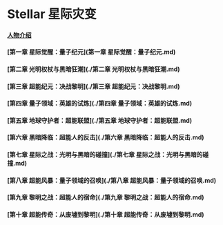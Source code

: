 # Stellar 星际灾变

#### [人物介绍](./人物介绍.md)

#### [第一章 星际觉醒：量子纪元](第一章 星际觉醒：量子纪元.md)

#### [第二章 光明权杖与黑暗狂潮](./第二章 光明权杖与黑暗狂潮.md)
#### [第三章 超能纪元：决战黎明](./第三章 超能纪元：决战黎明.md)
#### [第四章 量子领域：英雄的试炼](./第四章 量子领域：英雄的试炼.md)
#### [第五章 地球守护者：超能联盟](./第五章 地球守护者：超能联盟.md)
#### [第六章 黑暗降临：超能人的反击](./第六章 黑暗降临：超能人的反击.md)
#### [第七章 星际之战：光明与黑暗的碰撞](./第七章 星际之战：光明与黑暗的碰撞.md)
#### [第八章 超能风暴：量子领域的召唤](./第八章 超能风暴：量子领域的召唤.md)
#### [第九章 黎明之战：超能人的宿命](./第九章 黎明之战：超能人的宿命.md)
#### [第十章 超能传奇：从废墟到黎明](./第十章 超能传奇：从废墟到黎明.md)
